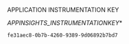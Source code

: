 APPLICATION INSTRUMENTATION KEY	

*APPINSIGHTS_INSTRUMENTATIONKEY**

````
fe31aec8-0b7b-4260-9389-9d06892b7bd7
````



